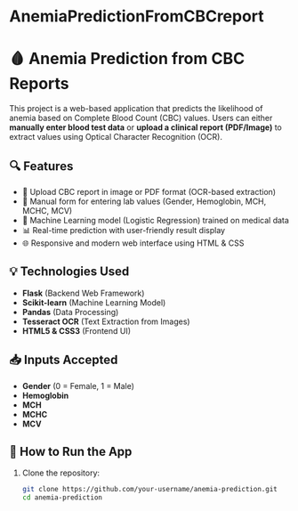 # AnemiaPredictionFromCBCreport
# 🩸 Anemia Prediction from CBC Reports

This project is a web-based application that predicts the likelihood of anemia based on Complete Blood Count (CBC) values. Users can either **manually enter blood test data** or **upload a clinical report (PDF/Image)** to extract values using Optical Character Recognition (OCR).

## 🔍 Features

- 📄 Upload CBC report in image or PDF format (OCR-based extraction)
- 🧾 Manual form for entering lab values (Gender, Hemoglobin, MCH, MCHC, MCV)
- 🤖 Machine Learning model (Logistic Regression) trained on medical data
- 📊 Real-time prediction with user-friendly result display
- 🌐 Responsive and modern web interface using HTML & CSS

## 💡 Technologies Used

- **Flask** (Backend Web Framework)
- **Scikit-learn** (Machine Learning Model)
- **Pandas** (Data Processing)
- **Tesseract OCR** (Text Extraction from Images)
- **HTML5 & CSS3** (Frontend UI)

## 📥 Inputs Accepted

- **Gender** (0 = Female, 1 = Male)
- **Hemoglobin**
- **MCH**
- **MCHC**
- **MCV**

## 🚀 How to Run the App

1. Clone the repository:

   ```bash
   git clone https://github.com/your-username/anemia-prediction.git
   cd anemia-prediction

